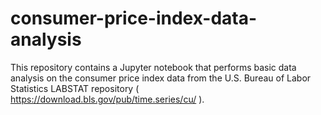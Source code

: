 # consumer-price-index-data-analysis

This repository contains a Jupyter notebook that performs basic data analysis on the consumer price index data from the U.S. Bureau of Labor Statistics LABSTAT repository ( https://download.bls.gov/pub/time.series/cu/ ).
